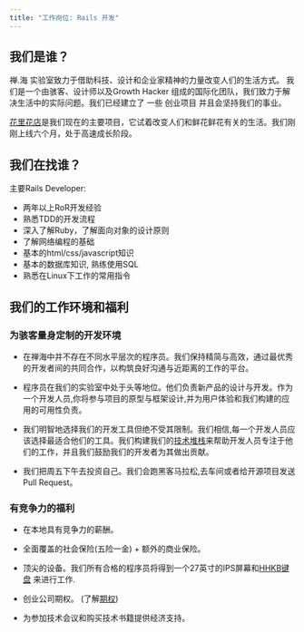 ```yaml
---
title: "工作岗位: Rails 开发"
---
```


## 我们是谁？
禅.海 实验室致力于借助科技、设计和企业家精神的力量改变人们的生活方式。 我们是一个由骇客、设计师以及Growth Hacker 组成的国际化团队，我们致力于解决生活中的实际问题。我们已经建立了 一些 创业项目 并且会坚持我们的事业。

[花里花店](http://hua.li)是我们现在的主要项目，它试着改变人们和鲜花鲜花有关的生活。我们刚刚上线六个月，处于高速成长阶段。

## 我们在找谁？
主要Rails Developer:

- 两年以上RoR开发经验
- 熟悉TDD的开发流程
- 深入了解Ruby，了解面向对象的设计原则
- 了解网络编程的基础
- 基本的html/css/javascript知识
- 基本的数据库知识, 熟练使用SQL
- 熟悉在Linux下工作的常用指令

## 我们的工作环境和福利

### 为骇客量身定制的开发环境
  - 在禅海中并不存在不同水平层次的程序员。我们保持精简与高效，通过最优秀的开发者间的共同合作，以构筑良好沟通与近距离的工作的平台。

  - 程序员在我们的实验室中处于头等地位。他们负责新产品的设计与开发。作为一个开发人员,你将参与项目的原型与框架设计,并为用户体验和我们构建的应用的可用性负责。

  - 我们明智地选择我们的开发工具但绝不受其限制。我们相信,每一个开发人员应该选择最适合他们的工具。我们构建我们的[技术堆栈][tech-stack-article]来帮助开发人员专注于他们的工作，并且我们鼓励我们的开发者为其做出贡献。

  - 我们把周五下午去投资自己。我们会跑黑客马拉松,去车间或者给开源项目发送Pull Request。

### 有竞争力的福利
  - 在本地具有竞争力的薪酬。

  - 全面覆盖的社会保险(五险一金) + 额外的商业保险。

  - 顶尖的设备。我们所有合格的程序员将得到一个27英寸的IPS屏幕和[HHKB键盘](http://www.elitekeyboards.com/products.php?pid=pdkb400w) 来进行工作.

  - 创业公司期权。 (了解[期权](http://www.zhihu.com/question/19678660))

  - 为参加技术会议和购买技术书籍提供经济支持。

[tech-stack-article]: /tech-stack.html
